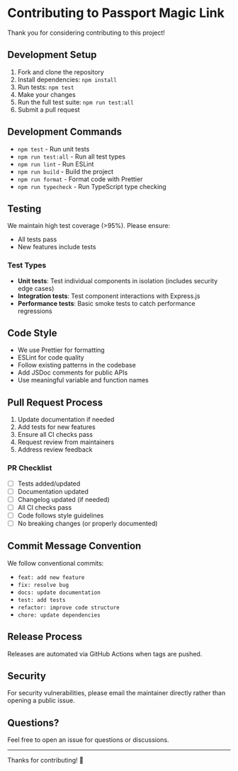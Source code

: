# Contributing to Passport Magic Link

Thank you for considering contributing to this project!

## Development Setup

1. Fork and clone the repository
2. Install dependencies: `npm install`
3. Run tests: `npm test`
4. Make your changes
5. Run the full test suite: `npm run test:all`
6. Submit a pull request

## Development Commands

- `npm test` - Run unit tests
- `npm run test:all` - Run all test types  
- `npm run lint` - Run ESLint
- `npm run build` - Build the project
- `npm run format` - Format code with Prettier
- `npm run typecheck` - Run TypeScript type checking

## Testing

We maintain high test coverage (>95%). Please ensure:

- All tests pass
- New features include tests

### Test Types

- **Unit tests**: Test individual components in isolation (includes security edge cases)
- **Integration tests**: Test component interactions with Express.js
- **Performance tests**: Basic smoke tests to catch performance regressions

## Code Style

- We use Prettier for formatting
- ESLint for code quality
- Follow existing patterns in the codebase
- Add JSDoc comments for public APIs
- Use meaningful variable and function names

## Pull Request Process

1. Update documentation if needed
2. Add tests for new features
3. Ensure all CI checks pass
4. Request review from maintainers
5. Address review feedback

### PR Checklist

- [ ] Tests added/updated
- [ ] Documentation updated
- [ ] Changelog updated (if needed)
- [ ] All CI checks pass
- [ ] Code follows style guidelines
- [ ] No breaking changes (or properly documented)

## Commit Message Convention

We follow conventional commits:

- `feat: add new feature`
- `fix: resolve bug`
- `docs: update documentation`
- `test: add tests`
- `refactor: improve code structure`
- `chore: update dependencies`

## Release Process

Releases are automated via GitHub Actions when tags are pushed.

## Security

For security vulnerabilities, please email the maintainer directly rather than opening a public issue.

## Questions?

Feel free to open an issue for questions or discussions.

---

Thanks for contributing! 🚀
